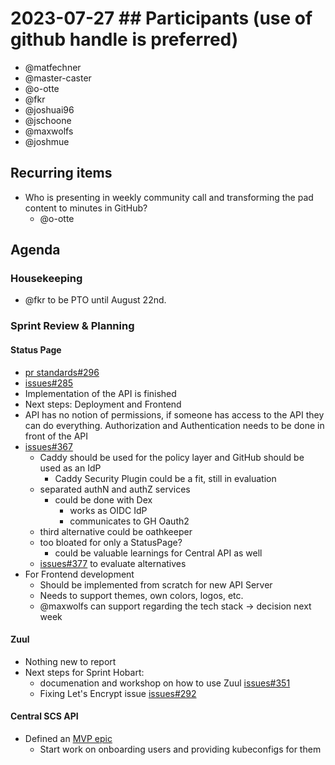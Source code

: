 # 2023-07-27 ## Participants (use of github handle is preferred) 

- @matfechner
- @master-caster
- @o-otte
- @fkr
- @joshuai96
- @jschoone
- @maxwolfs
- @joshmue

## Recurring items

* Who is presenting in weekly community call and transforming the pad content to minutes in GitHub?
    * @o-otte
 
## Agenda

### Housekeeping

- @fkr to be PTO until August 22nd.

### Sprint Review & Planning

#### Status Page

- [pr standards#296](https://github.com/SovereignCloudStack/standards/pull/296)
- [issues#285](https://github.com/SovereignCloudStack/issues/issues/285)
- Implementation of the API is finished
- Next steps: Deployment and Frontend
- API has no notion of permissions, if someone has access to the API they can do everything. Authorization and Authentication needs to be done in front of the API
- [issues#367](https://github.com/SovereignCloudStack/issues/issues/367)
    - Caddy should be used for the policy layer and GitHub should be used as an IdP
        - Caddy Security Plugin could be a fit, still in evaluation
    - separated authN and authZ services
        - could be done with Dex
            - works as OIDC IdP
            - communicates to GH Oauth2
    - third alternative could be oathkeeper
    - too bloated for only a StatusPage?
        - could be valuable learnings for Central API as well
    - [issues#377](https://github.com/SovereignCloudStack/issues/issues/377) to evaluate alternatives
- For Frontend development
    - Should be implemented from scratch for new API Server
    - Needs to support themes, own colors, logos, etc.
    - @maxwolfs can support regarding the tech stack -> decision next week

#### Zuul

- Nothing new to report
- Next steps for Sprint Hobart:
    - documenation and workshop on how to use Zuul [issues#351](https://github.com/SovereignCloudStack/issues/issues/351)
    - Fixing Let's Encrypt issue [issues#292](https://github.com/SovereignCloudStack/issues/issues/292)

#### Central SCS API

- Defined an [MVP epic](https://github.com/SovereignCloudStack/issues/issues/364)
    - Start work on onboarding users and providing kubeconfigs for them

